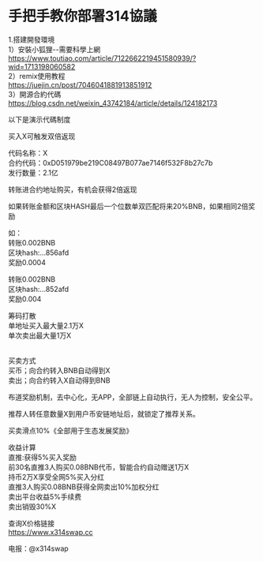# 手把手教你部署314協議
1.搭建開發環境<br>
1）安裝小狐狸--需要科學上網<br>
https://www.toutiao.com/article/7122662219451580939/?wid=1713198060582<br>
2）remix使用教程<br>
https://juejin.cn/post/7046041881913851912<br>
3）開源合約代碼<br>
https://blog.csdn.net/weixin_43742184/article/details/124182173<br>


以下是演示代碼制度<br>

买入X可触发双倍返现<br>

代码名称：X<br>
合约代码：0xD051979be219C08497B077ae7146f532F8b27c7b<br>
发行数量：2.1亿<br>

转账进合约地址购买，有机会获得2倍返现<br>

如果转账金额和区块HASH最后一个位数单双匹配将来20%BNB，如果相同2倍奖励<br>

如：<br>
转账0.002BNB<br>
区块hash:...856afd<br>
奖励0.0004<br>


转账0.002BNB<br>
区块hash:...852afd<br>
奖励0.004<br>

筹码打散<br>
单地址买入最大量2.1万X<br>
单次卖出最大量1万X<br><br>

买卖方式<br>
买币；向合约转入BNB自动得到X<br>
卖出；向合约转入X自动得到BNB<br>

布道奖励机制，去中心化，无APP，全部链上自动执行，无人为控制，安全公平。<br>

推荐人转任意数量X到用户币安链地址后，就锁定了推荐关系。<br>

买卖滑点10%《全部用于生态发展奖励》<br>

收益计算<br>
直推:获得5%买入奖励<br>
前30名直推3人购买0.08BNB代币，智能合约自动赠送1万X<br>
持币2万X享受全网5%买入分红<br>
直推3人购买0.08BNB获得全网卖出10%加权分红<br>
卖出平台收益5%手续费<br>
卖出销毁30%X<br>

查询X价格链接<br>
https://www.x314swap.cc<br>

电报：@x314swap<br>
